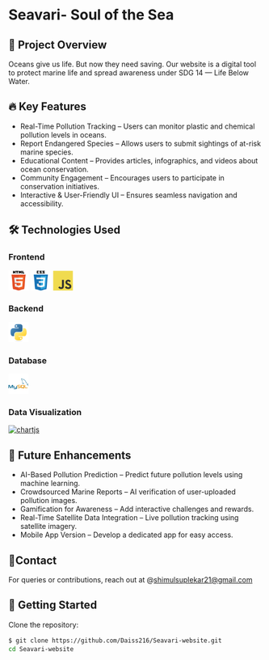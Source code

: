 # Seavari- Soul of the Sea

## 🌊 Project Overview
Oceans give us life. But now they need saving. Our website is a digital tool to protect marine life and spread awareness under SDG 14 — Life Below Water.

## 🔥 Key Features
- Real-Time Pollution Tracking – Users can monitor plastic and chemical pollution levels in oceans.
- Report Endangered Species – Allows users to submit sightings of at-risk marine species.
- Educational Content – Provides articles, infographics, and videos about ocean conservation.
- Community Engagement – Encourages users to participate in conservation initiatives.
- Interactive & User-Friendly UI – Ensures seamless navigation and accessibility.

## 🛠️ Technologies Used
### Frontend  
<a href="https://www.w3.org/html/"><img src="https://raw.githubusercontent.com/devicons/devicon/master/icons/html5/html5-original-wordmark.svg" alt="html5" width="40"/></a>
<a href="https://www.w3schools.com/css/"><img src="https://raw.githubusercontent.com/devicons/devicon/master/icons/css3/css3-original-wordmark.svg" alt="css3" width="40"/></a>
<a href="https://developer.mozilla.org/en-US/docs/Web/JavaScript"><img src="https://raw.githubusercontent.com/devicons/devicon/master/icons/javascript/javascript-original.svg" alt="javascript" width="40"/></a>

### Backend  
<a href="https://www.python.org"><img src="https://raw.githubusercontent.com/devicons/devicon/master/icons/python/python-original.svg" alt="python" width="40"/></a>

### Database  
<a href="https://www.mysql.com/"><img src="https://raw.githubusercontent.com/devicons/devicon/master/icons/mysql/mysql-original-wordmark.svg" alt="mysql" width="40"/></a>

### Data Visualization  
<a href="https://www.chartjs.org"><img src="https://www.chartjs.org/media/logo-title.svg" alt="chartjs" width="100"/></a>

  
## 🚀 Future Enhancements
- AI-Based Pollution Prediction – Predict future pollution levels using machine learning.
- Crowdsourced Marine Reports – AI verification of user-uploaded pollution images.
- Gamification for Awareness – Add interactive challenges and rewards.
- Real-Time Satellite Data Integration – Live pollution tracking using satellite imagery.
- Mobile App Version – Develop a dedicated app for easy access.

## 📩Contact
For queries or contributions, reach out at @shimulsuplekar21@gmail.com

 ## 🧭 Getting Started

Clone the repository:

```bash
$ git clone https://github.com/Daiss216/Seavari-website.git
cd Seavari-website

